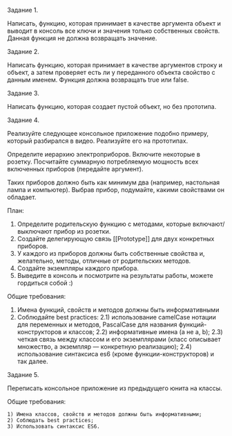 Задание 1.

Написать, функцию, которая принимает в качестве аргумента объект и выводит в консоль все ключи и значения только собственных свойств. 
Данная функция не должна возвращать значение.

Задание 2.

Написать функцию, которая принимает в качестве аргументов строку и объект, а затем проверяет есть ли у переданного объекта свойство с данным именем. 
Функция должна возвращать true или false.

Задание 3.

Написать функцию, которая создает пустой объект, но без прототипа.

Задание 4.

Реализуйте следующее консольное приложение подобно примеру, который разбирался в видео. Реализуйте его на прототипах.

Определите иерархию электроприборов. Включите некоторые в розетку. Посчитайте суммарную потребляемую мощность всех включенных приборов (передайте аргумент). 

Таких приборов должно быть как минимум два (например, настольная лампа и компьютер). Выбрав прибор, подумайте, какими свойствами он обладает.

План:

1) Определите родительскую функцию с методами, которые включают/выключают прибор из розетки.
2) Создайте делегирующую связь [[Prototype]] для двух конкретных приборов.
3) У каждого из приборов должны быть собственные свойства и, желательно, методы, отличные от родительских методов.
4) Создайте экземпляры каждого прибора.
5) Выведите в консоль и посмотрите на результаты работы, можете гордиться собой :)

Общие требования:

1) Имена функций, свойств и методов должны быть информативными
2) Соблюдайте best practices:
    2.1) использование camelCase нотации для переменных и методов, PascalCase для названия функций-конструкторов и классов;
    2.2) информативные имена (а не a, b);
    2.3) четкая связь между классом и его экземплярами (класс описывает множество, а экземпляр — конкретную реализацию);
    2.4) использование синтаксиса es6 (кроме функции-конструкторов) и так далее.

Задание 5. 

Переписать консольное приложение из предыдущего юнита на классы.

Общие требования:

    1) Имена классов, свойств и методов должны быть информативными;
    2) Соблюдать best practices;
    3) Использовать синтаксис ES6. 
